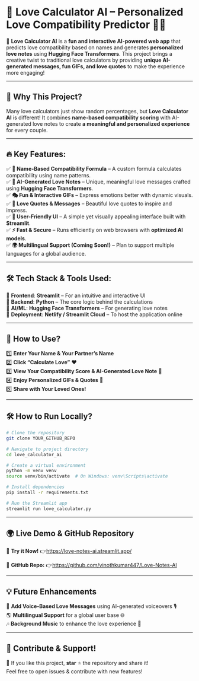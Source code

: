 # 💖 Love Calculator AI – Personalized Love Compatibility Predictor 💑✨

🚀 **Love Calculator AI** is a **fun and interactive AI-powered web app** that predicts love compatibility based on names and generates **personalized love notes** using **Hugging Face Transformers**. This project brings a creative twist to traditional love calculators by providing **unique AI-generated messages, fun GIFs, and love quotes** to make the experience more engaging!  

---  

## 🌟 Why This Project?  
Many love calculators just show random percentages, but **Love Calculator AI** is different! It combines **name-based compatibility scoring** with AI-generated love notes to create **a meaningful and personalized experience** for every couple.  

---  

## 🔥 Key Features:  

✅ **💑 Name-Based Compatibility Formula** – A custom formula calculates compatibility using name patterns.  
✅ **💌 AI-Generated Love Notes** – Unique, meaningful love messages crafted using **Hugging Face Transformers**.  
✅ **🎭 Fun & Interactive GIFs** – Express emotions better with dynamic visuals.  
✅ **💖 Love Quotes & Messages** – Beautiful love quotes to inspire and impress.  
✅ **🎨 User-Friendly UI** – A simple yet visually appealing interface built with **Streamlit**.  
✅ **⚡ Fast & Secure** – Runs efficiently on web browsers with **optimized AI models**.  
✅ **🌍 Multilingual Support (Coming Soon!)** – Plan to support multiple languages for a global audience.  

---  

## 🛠 Tech Stack & Tools Used:  

🔹 **Frontend**: **Streamlit** – For an intuitive and interactive UI  
🔹 **Backend**: **Python** – The core logic behind the calculations  
🔹 **AI/ML**: **Hugging Face Transformers** – For generating love notes  
🔹 **Deployment**: **Netlify / Streamlit Cloud** – To host the application online   

---  

## 🚀 How to Use?  

1️⃣ **Enter Your Name & Your Partner’s Name**  
2️⃣ **Click “Calculate Love”** ❤️  
3️⃣ **View Your Compatibility Score & AI-Generated Love Note** 💌  
4️⃣ **Enjoy Personalized GIFs & Quotes** 🎉  
5️⃣ **Share with Your Loved Ones!**  

---  

## 🛠 How to Run Locally?  

```bash
# Clone the repository
git clone YOUR_GITHUB_REPO

# Navigate to project directory
cd love_calculator_ai

# Create a virtual environment
python -m venv venv
source venv/bin/activate  # On Windows: venv\Scripts\activate

# Install dependencies
pip install -r requirements.txt

# Run the Streamlit app
streamlit run love_calculator.py
```

---  

## 🌍 Live Demo & GitHub Repository  

🔗 **Try it Now!** 👉https://love-notes-ai.streamlit.app/

📌 **GitHub Repo:** 👉https://github.com/vinothkumar447/Love-Notes-AI 

---  

## 💡 Future Enhancements  
🚀 **Add Voice-Based Love Messages** using AI-generated voiceovers 🎙  
🌎 **Multilingual Support** for a global user base 🌐  
🎶 **Background Music** to enhance the love experience 🎵  

---  

## 📢 Contribute & Support!  
💖 If you like this project, **star** ⭐ the repository and share it!   
Feel free to open issues & contribute with new features!  
